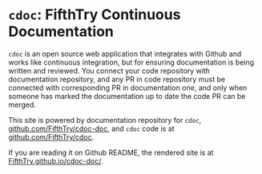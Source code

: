 # `cdoc`: FifthTry Continuous Documentation

`cdoc` is an open source web application that integrates with Github and works
like continuous integration, but for ensuring documentation is being written
and reviewed. You connect your code repository with documentation repository,
and any PR in code repository must be connected with corresponding PR in
documentation one, and only when someone has marked the documentation up to date
the code PR can be merged.

This site is powered by documentation repository for `cdoc`,
[github.com/FifthTry/cdoc-doc](https://github.com/FifthTry/cdoc-doc), and
`cdoc` code is at [github.com/FifthTry/cdoc](https://github.com/FifthTry/cdoc).

If you are reading it on Github README, the rendered site is at
[FifthTry.github.io/cdoc-doc/](https://FifthTry.github.io/cdoc-doc/).
